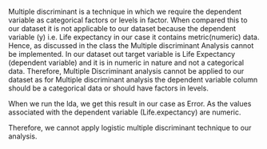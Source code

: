 Multiple discriminant is a technique in which we require the dependent variable as categorical factors or levels in factor. When compared this to our dataset it is not applicable to our dataset because the dependent variable (y) i.e. Life expectancy in our case it contains metric(numeric) data. Hence, as discussed in the class the Multiple discriminant Analysis cannot be implemented.
In our dataset out target variable is Life Expectancy (dependent variable) and it is in numeric in nature and not a categorical data.
Therefore, Multiple Discriminant analysis cannot be applied to our dataset as for Multiple discriminant analysis the dependent variable column should be a categorical data or should have factors in levels.

When we run the lda, we get this result in our case as Error. As the values associated with the dependent variable (Life.expectancy) are numeric.

Therefore, we cannot apply logistic multiple discriminant technique to our analysis.
